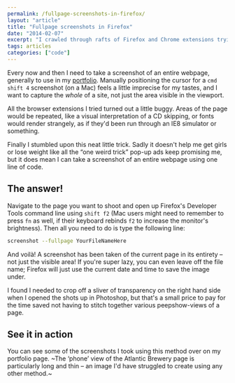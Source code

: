```yaml
---
permalink: /fullpage-screenshots-in-firefox/
layout: "article"
title: "Fullpage screenshots in Firefox"
date: "2014-02-07"
excerpt: "I crawled through rafts of Firefox and Chrome extensions trying to take a screenshot of an entire webpage. It turns out Firefox can do it natively."
tags: articles
categories: ["code"]
---
```


Every now and then I need to take a screenshot of an entire webpage, generally to use in my [portfolio](/portfolio). Manually positioning the cursor for a `cmd shift 4` screenshot (on a Mac) feels a little imprecise for my tastes, and I want to capture the _whole_ of a site, not just the area visible in the viewport.

All the browser extensions I tried turned out a little buggy. Areas of the page would be repeated, like a visual interpretation of a CD skipping, or fonts would render strangely, as if they'd been run through an IE8 simulator or something.

Finally I stumbled upon this neat little trick. Sadly it doesn't help me get girls or lose weight like all the “one weird trick” pop-up ads keep promising me, but it does mean I can take a screenshot of an entire webpage using one line of code.

## The answer!

Navigate to the page you want to shoot and open up Firefox's Developer Tools command line using `shift f2` (Mac users might need to remember to press `fn` as well, if their keyboard rebinds `f2` to increase the monitor's brightness). Then all you need to do is type the following line:

```bash
screenshot --fullpage YourFileNameHere
```

And voilà! A screenshot has been taken of the current page in its entirety – not just the visible area! If you're super lazy, you can even leave off the file name; Firefox will just use the current date and time to save the image under.

I found I needed to crop off a sliver of transparency on the right hand side when I opened the shots up in Photoshop, but that's a small price to pay for the time saved not having to stitch together various peepshow-views of a page.

## See it in action

You can see some of the screenshots I took using this method over on my portfolio page. ~The ‘phone’ view of the Atlantic Brewery page is particularly long and thin – an image I'd have struggled to create using any other method.~
